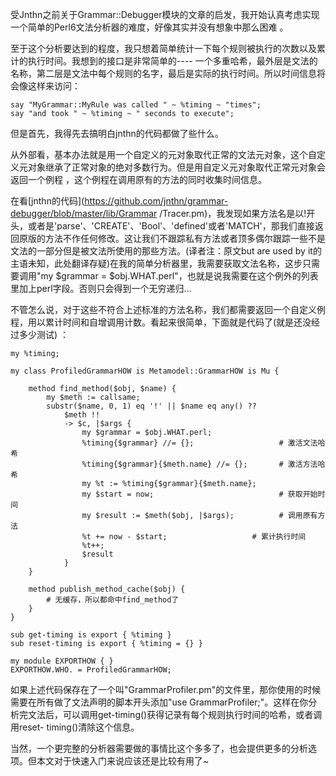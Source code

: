 受Jnthn之前关于Grammar::Debugger模块的文章的启发，我开始认真考虑实现一个简单的Perl6文法分析器的难度，好像其实并没有想象中那么困难
。

至于这个分析要达到的程度，我只想着简单统计一下每个规则被执行的次数以及累计的执行时间。我想到的接口是非常简单的----
一个多重哈希，最外层是文法的名称，第二层是文法中每个规则的名字，最后是实际的执行时间。所以时间信息将会像这样来访问：

    
    say "MyGrammar::MyRule was called " ~ %timing ~ "times";
    say "and took " ~ %timing ~ " seconds to execute";

  
但是首先，我得先去搞明白jnthn的代码都做了些什么。

从外部看，基本办法就是用一个自定义的元对象取代正常的文法元对象，这个自定义元对象继承了正常对象的绝对多数行为。但是用自定义元对象取代正常元对象会返回一个例程
，这个例程在调用原有的方法的同时收集时间信息。

在看[jnthn的代码](https://github.com/jnthn/grammar-debugger/blob/master/lib/Grammar
/Tracer.pm)，我发现如果方法名是以!开头，或者是'parse'、'CREATE'、'Bool'、'defined'或者'MATCH'，那我们直接返
回原版的方法不作任何修改。这让我们不跟踪私有方法或者顶多偶尔跟踪一些不是文法的一部分但是被文法所使用的那些方法。(译者注：原文but are used by
it的主语未知，此处翻译存疑)在我的简单分析器里，我需要获取文法名称，这步只需要调用"my $grammar =
$obj.WHAT.perl"，也就是说我需要在这个例外的列表里加上perl字段。否则只会得到一个无穷递归...

不管怎么说，对于这些不符合上述标准的方法名称，我们都需要返回一个自定义例程，用以累计时间和自增调用计数。看起来很简单，下面就是代码了(就是还没经过多少测试)
：

    
    
    my %timing;
    
    my class ProfiledGrammarHOW is Metamodel::GrammarHOW is Mu {
    
        method find_method($obj, $name) {
            my $meth := callsame;
            substr($name, 0, 1) eq '!' || $name eq any() ??
                $meth !!
                -> $c, |$args {
                    my $grammar = $obj.WHAT.perl;
                    %timing{$grammar} //= {};                   # 激活文法哈希
                    %timing{$grammar}{$meth.name} //= {};       # 激活方法哈希
                    my %t := %timing{$grammar}{$meth.name};
                    my $start = now;                            # 获取开始时间
                    my $result := $meth($obj, |$args);          # 调用原有方法
                    %t += now - $start;                   # 累计执行时间
                    %t++;
                    $result
                }
        }
    
        method publish_method_cache($obj) {
            # 无缓存，所以都命中find_method了
        }
    }
    
    sub get-timing is export { %timing }
    sub reset-timing is export { %timing = {} }
    
    my module EXPORTHOW { }
    EXPORTHOW.WHO. = ProfiledGrammarHOW;

如果上述代码保存在了一个叫"GrammarProfiler.pm"的文件里，那你使用的时候需要在所有做了文法声明的脚本开头添加"use
GrammarProfiler;"。这样在你分析完文法后，可以调用get-timing()获得记录有每个规则执行时间的哈希，或者调用reset-
timing()清除这个信息。

当然，一个更完整的分析器需要做的事情比这个多多了，也会提供更多的分析选项。但本文对于快速入门来说应该还是比较有用了~


